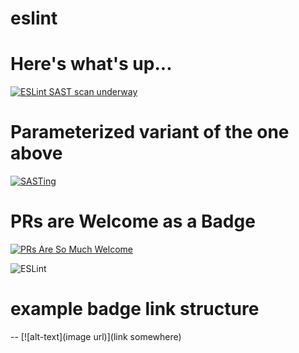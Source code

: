 # eslint

# Here's what's up...

[![ESLint SAST scan underway](https://github.com/codingoutloud/eslint/actions/workflows/eslint.yml/badge.svg?event=push)](https://github.com/codingoutloud/eslint/security/code-scanning)

# Parameterized variant of the one above

[![SASTing][ci-image]][ci-url]

[ci-image]: https://github.com/codingoutloud/eslint/workflows/ESLint/badge.svg?event=push
[ci-url]: https://github.com/codingoutloud/eslint/security/code-scanning

# PRs are Welcome as a Badge

[![PRs Are So Much Welcome](https://img.shields.io/badge/PRs-welcome-green.svg)](https://github.com/codingoutloud/eslint/blob/main/CONTRIBUTING.md)

![ESLint](https://img.shields.io/badge/ESLint-4B3263?style=for-the-badge&logo=eslint&logoColor=white)

# example badge link structure
-- [![alt-text](image url)](link somewhere)
